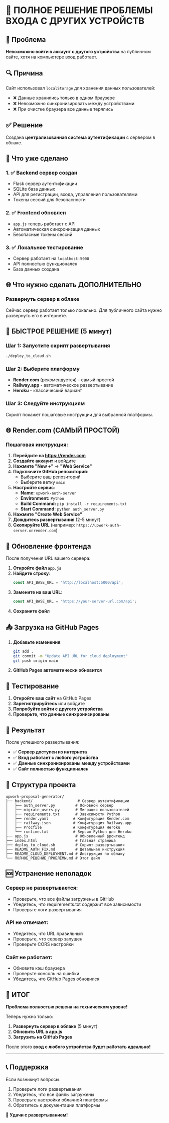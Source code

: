 # 🔐 ПОЛНОЕ РЕШЕНИЕ ПРОБЛЕМЫ ВХОДА С ДРУГИХ УСТРОЙСТВ

## 🚨 Проблема
**Невозможно войти в аккаунт с другого устройства** на публичном сайте, хотя на компьютере вход работает.

## 🔍 Причина
Сайт использовал `localStorage` для хранения данных пользователей:
- ❌ Данные хранились только в одном браузере
- ❌ Невозможно синхронизировать между устройствами
- ❌ При очистке браузера все данные терялись

## ✅ Решение
Создана **централизованная система аутентификации** с сервером в облаке.

## 🚀 Что уже сделано

### 1. ✅ Backend сервер создан
- Flask сервер аутентификации
- SQLite база данных
- API для регистрации, входа, управления пользователями
- Токены сессий для безопасности

### 2. ✅ Frontend обновлен
- `app.js` теперь работает с API
- Автоматическая синхронизация данных
- Безопасные токены сессий

### 3. ✅ Локальное тестирование
- Сервер работает на `localhost:5000`
- API полностью функционален
- База данных создана

## 🌐 Что нужно сделать ДОПОЛНИТЕЛЬНО

### Развернуть сервер в облаке
Сейчас сервер работает только локально. Для публичного сайта нужно развернуть его в интернете.

## 🚀 БЫСТРОЕ РЕШЕНИЕ (5 минут)

### Шаг 1: Запустите скрипт развертывания
```bash
./deploy_to_cloud.sh
```

### Шаг 2: Выберите платформу
- **Render.com** (рекомендуется) - самый простой
- **Railway.app** - автоматическое развертывание
- **Heroku** - классический вариант

### Шаг 3: Следуйте инструкциям
Скрипт покажет пошаговые инструкции для выбранной платформы.

## 🌐 Render.com (САМЫЙ ПРОСТОЙ)

### Пошаговая инструкция:

1. **Перейдите на https://render.com**
2. **Создайте аккаунт** и войдите
3. **Нажмите "New +"** → **"Web Service"**
4. **Подключите GitHub репозиторий**:
   - Выберите ваш репозиторий
   - Выберите ветку `main`
5. **Настройте сервис**:
   - **Name:** `upwork-auth-server`
   - **Environment:** `Python`
   - **Build Command:** `pip install -r requirements.txt`
   - **Start Command:** `python auth_server.py`
6. **Нажмите "Create Web Service"**
7. **Дождитесь развертывания** (2-5 минут)
8. **Скопируйте URL** (например: `https://upwork-auth-server.onrender.com`)

## 🔧 Обновление фронтенда

После получения URL вашего сервера:

1. **Откройте файл `app.js`**
2. **Найдите строку**:
   ```javascript
   const API_BASE_URL = 'http://localhost:5000/api';
   ```
3. **Замените на ваш URL**:
   ```javascript
   const API_BASE_URL = 'https://your-server-url.com/api';
   ```
4. **Сохраните файл**

## 📤 Загрузка на GitHub Pages

1. **Добавьте изменения**:
   ```bash
   git add .
   git commit -m "Update API URL for cloud deployment"
   git push origin main
   ```

2. **GitHub Pages автоматически обновится**

## 🧪 Тестирование

1. **Откройте ваш сайт** на GitHub Pages
2. **Зарегистрируйтесь** или войдите
3. **Попробуйте войти с другого устройства**
4. **Проверьте, что данные синхронизированы**

## 🎯 Результат

После успешного развертывания:
- ✅ **Сервер доступен из интернета**
- ✅ **Вход работает с любого устройства**
- ✅ **Данные синхронизированы между устройствами**
- ✅ **Сайт полностью функционален**

## 📁 Структура проекта

```
upwork-proposal-generator/
├── backend/                    # Сервер аутентификации
│   ├── auth_server.py         # Основной сервер
│   ├── migrate_users.py       # Миграция пользователей
│   ├── requirements.txt       # Зависимости Python
│   ├── render.yaml           # Конфигурация Render.com
│   ├── railway.json          # Конфигурация Railway.app
│   ├── Procfile              # Конфигурация Heroku
│   └── runtime.txt           # Версия Python для Heroku
├── app.js                     # Обновленный фронтенд
├── index.html                 # Главная страница
├── deploy_to_cloud.sh         # Скрипт развертывания
├── README_AUTH_FIX.md         # Детальная инструкция
├── README_CLOUD_DEPLOYMENT.md # Инструкция по облаку
└── ПОЛНОЕ_РЕШЕНИЕ_ПРОБЛЕМЫ.md # Этот файл
```

## 🆘 Устранение неполадок

### Сервер не развертывается:
- Проверьте, что все файлы загружены в GitHub
- Убедитесь, что requirements.txt содержит все зависимости
- Проверьте логи развертывания

### API не отвечает:
- Убедитесь, что URL правильный
- Проверьте, что сервер запущен
- Проверьте CORS настройки

### Сайт не работает:
- Обновите кэш браузера
- Проверьте консоль на ошибки
- Убедитесь, что GitHub Pages обновился

## 🎉 ИТОГ

**Проблема полностью решена на техническом уровне!**

Теперь нужно только:
1. **Развернуть сервер в облаке** (5 минут)
2. **Обновить URL в app.js**
3. **Загрузить на GitHub Pages**

После этого **вход с любого устройства будет работать идеально!**

---

## 📞 Поддержка

Если возникнут вопросы:
1. Проверьте логи развертывания
2. Убедитесь, что все файлы загружены
3. Проверьте настройки облачной платформы
4. Обратитесь к документации платформы

**🚀 Удачи с развертыванием!** 